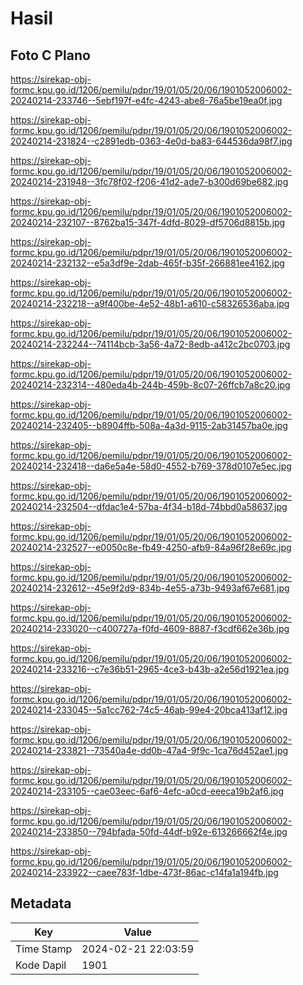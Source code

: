 # Hasil

## Foto C Plano

https://sirekap-obj-formc.kpu.go.id/1206/pemilu/pdpr/19/01/05/20/06/1901052006002-20240214-233746--5ebf197f-e4fc-4243-abe8-76a5be19ea0f.jpg

https://sirekap-obj-formc.kpu.go.id/1206/pemilu/pdpr/19/01/05/20/06/1901052006002-20240214-231824--c2891edb-0363-4e0d-ba83-644536da98f7.jpg

https://sirekap-obj-formc.kpu.go.id/1206/pemilu/pdpr/19/01/05/20/06/1901052006002-20240214-231948--3fc78f02-f206-41d2-ade7-b300d69be682.jpg

https://sirekap-obj-formc.kpu.go.id/1206/pemilu/pdpr/19/01/05/20/06/1901052006002-20240214-232107--8762ba15-347f-4dfd-8029-df5706d8815b.jpg

https://sirekap-obj-formc.kpu.go.id/1206/pemilu/pdpr/19/01/05/20/06/1901052006002-20240214-232132--e5a3df9e-2dab-465f-b35f-266881ee4162.jpg

https://sirekap-obj-formc.kpu.go.id/1206/pemilu/pdpr/19/01/05/20/06/1901052006002-20240214-232218--a9f400be-4e52-48b1-a610-c58326536aba.jpg

https://sirekap-obj-formc.kpu.go.id/1206/pemilu/pdpr/19/01/05/20/06/1901052006002-20240214-232244--74114bcb-3a56-4a72-8edb-a412c2bc0703.jpg

https://sirekap-obj-formc.kpu.go.id/1206/pemilu/pdpr/19/01/05/20/06/1901052006002-20240214-232314--480eda4b-244b-459b-8c07-26ffcb7a8c20.jpg

https://sirekap-obj-formc.kpu.go.id/1206/pemilu/pdpr/19/01/05/20/06/1901052006002-20240214-232405--b8904ffb-508a-4a3d-9115-2ab31457ba0e.jpg

https://sirekap-obj-formc.kpu.go.id/1206/pemilu/pdpr/19/01/05/20/06/1901052006002-20240214-232418--da6e5a4e-58d0-4552-b769-378d0107e5ec.jpg

https://sirekap-obj-formc.kpu.go.id/1206/pemilu/pdpr/19/01/05/20/06/1901052006002-20240214-232504--dfdac1e4-57ba-4f34-b18d-74bbd0a58637.jpg

https://sirekap-obj-formc.kpu.go.id/1206/pemilu/pdpr/19/01/05/20/06/1901052006002-20240214-232527--e0050c8e-fb49-4250-afb9-84a96f28e69c.jpg

https://sirekap-obj-formc.kpu.go.id/1206/pemilu/pdpr/19/01/05/20/06/1901052006002-20240214-232612--45e9f2d9-834b-4e55-a73b-9493af67e681.jpg

https://sirekap-obj-formc.kpu.go.id/1206/pemilu/pdpr/19/01/05/20/06/1901052006002-20240214-233020--c400727a-f0fd-4609-8887-f3cdf662e36b.jpg

https://sirekap-obj-formc.kpu.go.id/1206/pemilu/pdpr/19/01/05/20/06/1901052006002-20240214-233216--c7e36b51-2965-4ce3-b43b-a2e56d1921ea.jpg

https://sirekap-obj-formc.kpu.go.id/1206/pemilu/pdpr/19/01/05/20/06/1901052006002-20240214-233045--5a1cc762-74c5-46ab-99e4-20bca413af12.jpg

https://sirekap-obj-formc.kpu.go.id/1206/pemilu/pdpr/19/01/05/20/06/1901052006002-20240214-233821--73540a4e-dd0b-47a4-9f9c-1ca76d452ae1.jpg

https://sirekap-obj-formc.kpu.go.id/1206/pemilu/pdpr/19/01/05/20/06/1901052006002-20240214-233105--cae03eec-6af6-4efc-a0cd-eeeca19b2af6.jpg

https://sirekap-obj-formc.kpu.go.id/1206/pemilu/pdpr/19/01/05/20/06/1901052006002-20240214-233850--794bfada-50fd-44df-b92e-613266662f4e.jpg

https://sirekap-obj-formc.kpu.go.id/1206/pemilu/pdpr/19/01/05/20/06/1901052006002-20240214-233922--caee783f-1dbe-473f-86ac-c14fa1a194fb.jpg


## Metadata

| Key        | Value               |
| ---------- | ------------------- |
| Time Stamp | 2024-02-21 22:03:59 |
| Kode Dapil | 1901                |



